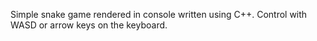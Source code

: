 Simple snake game rendered in console written using C++.
Control with WASD or arrow keys on the keyboard.

